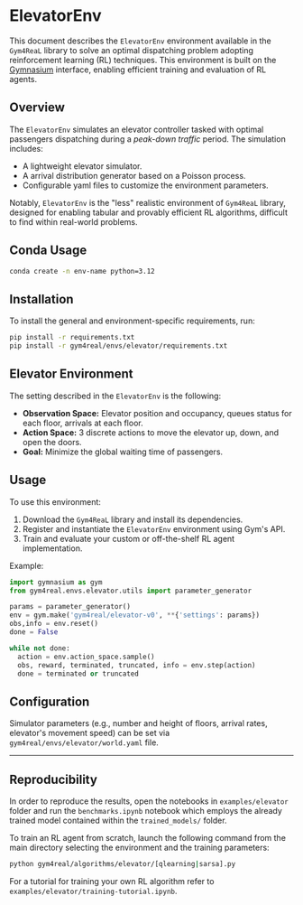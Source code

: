 # ElevatorEnv

This document describes the `ElevatorEnv` environment available in the `Gym4ReaL` library to solve an optimal dispatching problem adopting reinforcement learning (RL) techniques. This environment is built on the [Gymnasium](https://gymnasium.farama.org) interface, enabling efficient training and evaluation of RL agents.

## Overview

The `ElevatorEnv` simulates an elevator controller tasked with optimal passengers dispatching during a _peak-down traffic_ period. The simulation includes:

- A lightweight elevator simulator.
- A arrival distribution generator based on a Poisson process.
- Configurable yaml files to customize the environment parameters.

Notably, `ElevatorEnv` is the "less" realistic environment of `Gym4ReaL` library, designed for enabling tabular and provably efficient RL algorithms, difficult to find within real-world problems.

## Conda Usage

```bash
conda create -n env-name python=3.12
```

## Installation

To install the general and environment-specific requirements, run:

```bash
pip install -r requirements.txt
pip install -r gym4real/envs/elevator/requirements.txt
```

## Elevator Environment

The setting described in the `ElevatorEnv` is the following:

- **Observation Space:** Elevator position and occupancy, queues status for each floor, arrivals at each floor.
- **Action Space:** 3 discrete actions to move the elevator up, down, and open the doors.
- **Goal:** Minimize the global waiting time of passengers.

## Usage

To use this environment:

1. Download the `Gym4ReaL` library and install its dependencies.
2. Register and instantiate the `ElevatorEnv` environment using Gym's API.
3. Train and evaluate your custom or off-the-shelf RL agent implementation.

Example:

```python
import gymnasium as gym
from gym4real.envs.elevator.utils import parameter_generator

params = parameter_generator()
env = gym.make('gym4real/elevator-v0', **{'settings': params})
obs,info = env.reset()
done = False

while not done:
  action = env.action_space.sample()
  obs, reward, terminated, truncated, info = env.step(action)
  done = terminated or truncated
```

## Configuration

Simulator parameters (e.g., number and height of floors, arrival rates, elevator's movement speed) can be set via `gym4real/envs/elevator/world.yaml` file.

---

## Reproducibility

In order to reproduce the results, open the notebooks in `examples/elevator` folder and run the `benchmarks.ipynb` notebook which employs the already trained model contained within the `trained_models/` folder.

To train an RL agent from scratch, launch the following command from the main directory selecting the environment and the training parameters:

```bash
python gym4real/algorithms/elevator/[qlearning|sarsa].py
```

For a tutorial for training your own RL algorithm refer to `examples/elevator/training-tutorial.ipynb`.
